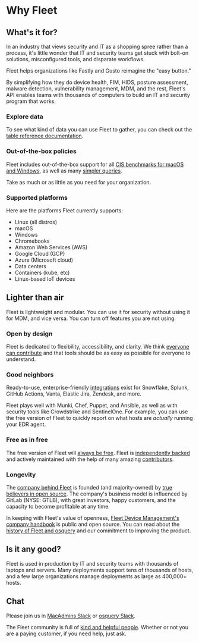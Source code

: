 # Why Fleet

## What's it for?

In an industry that views security and IT as a shopping spree rather than a process, it's little wonder that IT and security teams get stuck with bolt-on solutions, misconfigured tools, and disparate workflows. 

Fleet helps organizations like Fastly and Gusto reimagine the "easy button." 

By simplifying how they do device health, FIM, HIDS, posture assessment, malware detection, vulnerability management, MDM, and the rest, Fleet's API enables teams with thousands of computers to build an IT and security program that works.

### Explore data
To see what kind of data you can use Fleet to gather, you can check out the [table reference documentation](https://fleetdm.com/tables).

### Out-of-the-box policies
Fleet includes out-of-the-box support for all [CIS benchmarks for macOS and Windows](https://fleetdm.com/pricing), as well as many [simpler queries](https://fleetdm.com/queries).

Take as much or as little as you need for your organization.

### Supported platforms
Here are the platforms Fleet currently supports:

- Linux (all distros)
- macOS
- Windows
- Chromebooks
- Amazon Web Services (AWS)
- Google Cloud (GCP)
- Azure (Microsoft cloud)
- Data centers
- Containers (kube, etc)
- Linux-based IoT devices

## Lighter than air
Fleet is lightweight and modular.  You can use it for security without using it for MDM, and vice versa.  You can turn off features you are not using.

### Open by design
Fleet is dedicated to flexibility, accessibility, and clarity.  We think [everyone can contribute](https://fleetdm.com/handbook/company#openness) and that tools should be as easy as possible for everyone to understand.

### Good neighbors
Ready-to-use, enterprise-friendly [integrations](https://fleetdm.com/integrations) exist for Snowflake, Splunk, GitHub Actions, Vanta, Elastic Jira, Zendesk, and more.

Fleet plays well with Munki, Chef, Puppet, and Ansible, as well as with security tools like Crowdstrike and SentinelOne.  For example, you can use the free version of Fleet to quickly report on what hosts are _actually_ running your EDR agent.


### Free as in free
The free version of Fleet will [always be free](https://fleetdm.com/pricing).  Fleet is [independently backed](https://linkedin.com/company/fleetdm) and actively maintained with the help of many amazing [contributors](https://github.com/fleetdm/fleet/graphs/contributors).

### Longevity
The [company behind Fleet](https://fleetdm.com/handbook/company) is founded (and majority-owned) by [true believers in open source](https://fleetdm.com/handbook/company/why-this-way#why-open-source).  The company's business model is influenced by GitLab (NYSE: GTLB), with great investors, happy customers, and the capacity to become profitable at any time.

In keeping with Fleet's value of openness, [Fleet Device Management's company handbook](https://fleetdm.com/handbook/company) is public and open source.  You can read about the [history of Fleet and osquery](https://fleetdm.com/handbook/company#history) and our commitment to improving the product.

<!-- > To upgrade from Fleet ≤3.2.0, follow the upgrading steps for the earliest subsequent major release from this repository (it'll work out of the box until the release of Fleet 5.0). -->

## Is it any good?
Fleet is used in production by IT and security teams with thousands of laptops and servers.  Many deployments support tens of thousands of hosts, and a few large organizations manage deployments as large as 400,000+ hosts.

## Chat
Please join us in [MacAdmins Slack](https://www.macadmins.org/) or [osquery Slack](https://fleetdm.com/slack).

The Fleet community is full of [kind and helpful people](https://fleetdm.com/handbook/company#empathy).  Whether or not you are a paying customer, if you need help, just ask.



<!-- - Great contributions are motivated by real-world use cases or learning.
- Some of the most valuable contributions might not touch any code at all.

## What's next?

### Try it out

[Try out Fleet](https://fleetdm.com/try-fleet) to see what it can do, grab time with one of the maintainers to discuss, or explore the rest of the docs and roll it out to your organization.

### Production deployment
Fleet is simple enough to [spin up for yourself](https://fleetdm.com/docs/deploy/deploy-on-aws-with-terraform).  Or you can have us [host it for you](https://fleetdm.com/pricing).  Premium features are [available](https://fleetdm.com/pricing) either way.

<meta name="pageOrderInSection" value="100">
